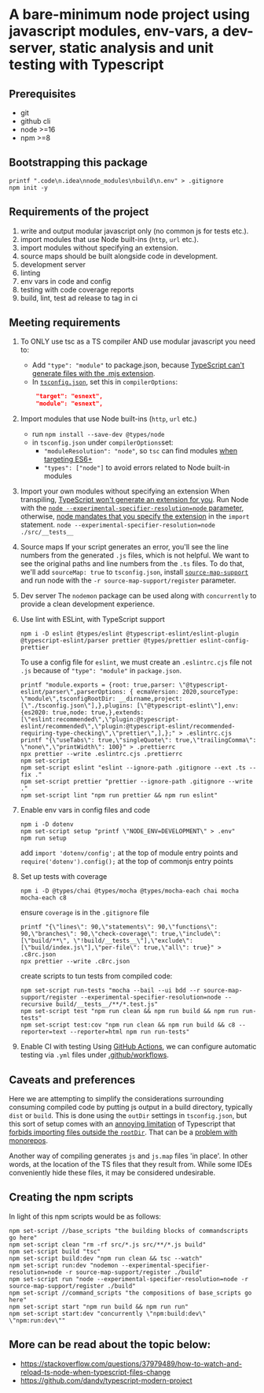 # A bare-minimum node project using javascript modules, env-vars, a dev-server, static analysis and unit testing with Typescript

## Prerequisites

- git
- github cli
- node >=16
- npm >=8

## Bootstrapping this package

```shell
printf ".code\n.idea\nnode_modules\nbuild\n.env" > .gitignore
npm init -y
```

## Requirements of the project

1. write and output modular javascript only (no common js for tests etc.).
2. import modules that use Node built-ins (`http`, `url` etc.).
3. import modules without specifying an extension.
4. source maps should be built alongside code in development.
5. development server
6. linting
7. env vars in code and config
8. testing with code coverage reports
9. build, lint, test ad release to tag in ci

## Meeting requirements

1. To ONLY use tsc as a TS compiler AND use modular javascript you need to:

   - Add `"type": "module"` to package.json, because [TypeScript can't generate files with the .mjs extension](https://github.com/microsoft/TypeScript/issues/18442#issuecomment-581738714).
   - In [`tsconfig.json`](tsconfig.json), set this in `compilerOptions`:
     ```json
      "target": "esnext",
      "module": "esnext",
     ```

2. Import modules that use Node built-ins (`http`, `url` etc.)

   - run `npm install --save-dev @types/node`
   - in `tsconfig.json` under `compilerOptions`set:
     - `"moduleResolution": "node"`, so `tsc` can find modules [when targeting ES6+](https://github.com/Microsoft/TypeScript/issues/8189)
     - `"types": ["node"]` to avoid errors related to Node built-in modules

3. Import your own modules without specifying an extension
   When transpiling, [TypeScript won't generate an extension for you](https://github.com/microsoft/TypeScript/issues/16577). Run Node with the [`node --experimental-specifier-resolution=node` parameter](https://nodejs.org/api/cli.html#cli_experimental_specifier_resolution_mode), otherwise, [node mandates that you specify the extension](https://nodejs.org/api/esm.html#esm_mandatory_file_extensions) in the `import` statement.
   `node --experimental-specifier-resolution=node ./src/__tests__`

4. Source maps
   If your script generates an error, you'll see the line numbers from the generated `.js` files, which is not helpful. We want to see the original paths and line numbers from the `.ts` files. To do that, we'll add `sourceMap: true` to `tsconfig.json`, install [`source-map-support`](https://www.npmjs.com/package/source-map-support) and run node with the `-r source-map-support/register` parameter.

5. Dev server
   The `nodemon` package can be used along with `concurrently` to provide a clean development experience.

6. Use lint with ESLint, with TypeScript support
   ```shell
   npm i -D eslint @types/eslint @typescript-eslint/eslint-plugin @typescript-eslint/parser prettier @types/prettier eslint-config-prettier
   ```
   To use a config file for `eslint`, we must create an `.eslintrc.cjs` file not `.js` because of `"type": "module"` in `package.json`.
   ```shell
   printf "module.exports = {root: true,parser: \"@typescript-eslint/parser\",parserOptions: { ecmaVersion: 2020,sourceType: \"module\",tsconfigRootDir: __dirname,project: [\"./tsconfig.json\"],},plugins: [\"@typescript-eslint\"],env: {es2020: true,node: true,},extends: [\"eslint:recommended\",\"plugin:@typescript-eslint/recommended\",\"plugin:@typescript-eslint/recommended-requiring-type-checking\",\"prettier\",],};" > .eslintrc.cjs
   printf "{\"useTabs\": true,\"singleQuote\": true,\"trailingComma\": \"none\",\"printWidth\": 100}" > .prettierrc
   npx prettier --write .eslintrc.cjs .prettierrc
   npm set-script
   npm set-script eslint "eslint --ignore-path .gitignore --ext .ts --fix ."
   npm set-script prettier "prettier --ignore-path .gitignore --write ."
   npm set-script lint "npm run prettier && npm run eslint"
   ```
7. Enable env vars in config files and code

   ```shell
   npm i -D dotenv
   npm set-script setup "printf \"NODE_ENV=DEVELOPMENT\" > .env"
   npm run setup
   ```

   add `import 'dotenv/config';` at the top of module entry points and `require('dotenv').config();` at the top of commonjs entry points

8. Set up tests with coverage
   ```shell
   npm i -D @types/chai @types/mocha @types/mocha-each chai mocha mocha-each c8
   ```
   ensure `coverage` is in the `.gitignore` file
   ```shell
   printf "{\"lines\": 90,\"statements\": 90,\"functions\":  90,\"branches\": 90,\"check-coverage\": true,\"include\": [\"build/**\", \"!build/__tests__\"],\"exclude\": [\"build/index.js\"],\"per-file\": true,\"all\": true}" > .c8rc.json
   npx prettier --write .c8rc.json
   ```
   create scripts to tun tests from compiled code:
   ```shell
   npm set-script run-tests "mocha --bail --ui bdd --r source-map-support/register --experimental-specifier-resolution=node --recursive build/__tests__/**/*.test.js"
   npm set-script test "npm run clean && npm run build && npm run run-tests"
   npm set-script test:cov "npm run clean && npm run build && c8 --reporter=text --reporter=html npm run run-tests"
   ```

9. Enable CI with testing
   Using [GitHub Actions](https://github.com/features/actions), we can configure automatic testing via `.yml` files under [.github/workflows](.github/workflows).

## Caveats and preferences

Here we are attempting to simplify the considerations surrounding consuming compiled code by putting js output in a build directory, typically `dist` or `build`. This is done using the `outDir` settings in `tsconfig.json`, but this sort of setup comes with an [annoying limitation](https://github.com/microsoft/TypeScript/issues/9858) of Typescript that [forbids importing files outside the `rootDir`](https://stackoverflow.com/questions/52121725/maintain-src-folder-structure-when-building-to-dist-folder-with-typescript-3). That can be a [problem with monorepos](https://github.com/microsoft/TypeScript/issues/17611).

Another way of compiling generates `js` and `js.map` files 'in place'. In other words, at the location of the TS files that they result from. While some IDEs conveniently hide these files, it may be considered undesirable.

## Creating the npm scripts

In light of this npm scripts would be as follows:

```shell
npm set-script //base_scripts "the building blocks of commandscripts go here"
npm set-script clean "rm -rf src/*.js src/**/*.js build"
npm set-script build "tsc"
npm set-script build:dev "npm run clean && tsc --watch"
npm set-script run:dev "nodemon --experimental-specifier-resolution=node -r source-map-support/register ./build"
npm set-script run "node --experimental-specifier-resolution=node -r source-map-support/register ./build"
npm set-script //command_scripts "the compositions of base_scripts go here"
npm set-script start "npm run build && npm run run"
npm set-script start:dev "concurrently \"npm:build:dev\" \"npm:run:dev\""
```

## More can be read about the topic below:

- https://stackoverflow.com/questions/37979489/how-to-watch-and-reload-ts-node-when-typescript-files-change
- https://github.com/dandv/typescript-modern-project
